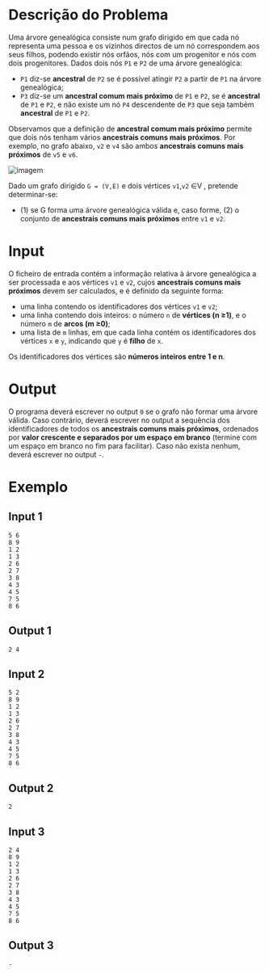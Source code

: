 # Descrição do Problema

Uma árvore genealógica consiste num grafo dirigido em que cada nó representa uma pessoa e os vizinhos directos de um nó correspondem aos seus filhos, podendo existir 
nós orfãos, nós com um progenitor e nós com dois progenitores. Dados dois nós ``P1`` e ``P2`` de uma árvore genealógica:
 - ``P1`` diz-se **ancestral** de ``P2`` se é possível atingir ``P2`` a partir de ``P1`` na árvore genealógica;
 - ``P3`` diz-se um **ancestral comum mais próximo** de ``P1`` e ``P2``, se é **ancestral** de ``P1`` e ``P2``, e não existe um nó ``P4`` descendente de ``P3`` que seja também **ancestral** de ``P1`` e ``P2``.

Observamos que a definição de **ancestral comum mais próximo** permite que dois nós tenham vários **ancestrais comuns mais próximos**. Por exemplo, no grafo abaixo, ``v2`` e ``v4`` são ambos **ancestrais comuns mais próximos** de ``v5`` e ``v6``.

![imagem](https://user-images.githubusercontent.com/75221226/150774926-461a1e22-5871-4e15-ad7a-81246985a843.png)

Dado um grafo dirigido ``G = (V,E)`` e dois vértices ``v1``,``v2`` ∈V , pretende determinar-se:
- (1) se G forma uma árvore genealógica válida e, caso forme, (2) o conjunto de **ancestrais comuns mais próximos** entre ``v1`` e ``v2``.

# Input

O ficheiro de entrada contém a informação relativa à árvore genealógica a ser processada e aos vértices ``v1`` e ``v2``, cujos **ancestrais comuns mais próximos** devem ser calculados, e é definido da seguinte forma:

 - uma linha contendo os identificadores dos vértices ``v1`` e ``v2``;
 - uma linha contendo dois inteiros: o número ``n`` de **vértices (n ≥1)**, e o número ``m`` de **arcos (m ≥0)**;
 - uma lista de ``m`` linhas, em que cada linha contém os identificadores dos vértices ``x`` e ``y``, indicando que ``y`` é **filho** de ``x``.

Os identificadores dos vértices são **números inteiros entre 1 e n**.

# Output

O programa deverá escrever no output ``0`` se o grafo não formar uma árvore válida. Caso contrário, deverá escrever no output a sequência dos identificadores de todos os **ancestrais comuns mais próximos**, ordenados por **valor crescente e separados por um espaço em branco** (termine com um espaço em branco no fim para facilitar). Caso não exista nenhum, deverá escrever no output ``-``.

# Exemplo

## Input 1
```
5 6
8 9
1 2
1 3
2 6
2 7
3 8
4 3
4 5
7 5
8 6
```
## Output 1
```
2 4
```
## Input 2
```
5 2
8 9
1 2
1 3
2 6
2 7
3 8
4 3
4 5
7 5
8 6
```
## Output 2
```
2
```
## Input 3
```
2 4
8 9
1 2
1 3
2 6
2 7
3 8
4 3
4 5
7 5
8 6
```
## Output 3
```
-
```
